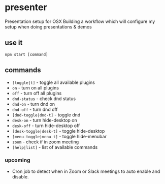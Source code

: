 # presenter

Presentation setup for OSX
Building a workflow which will configure my setup when doing presentations & demos

## use it

`npm start [command]`

## commands

- `[toggle|t]` - toggle all available plugins
- `on` - turn on all plugins
- `off` - turn off all plugins
- `dnd-status` - check dnd status
- `dnd-on` - turn dnd on
- `dnd-off` - turn dnd off
- `[dnd-toggle|dnd-t]` - toggle dnd
- `desk-on` - turn hide-desktop on
- `desk-off` - turn hide-desktop off
- `[desk-toggle|desk-t]` - toggle hide-desktop
- `[menu-toggle|menu-t]` - toggle hide-menubar
- `zoom` - check if in zoom meeting
- `[help|list]` - list of available commands

### upcoming

- Cron job to detect when in Zoom or Slack meetings to auto enable and disable.
